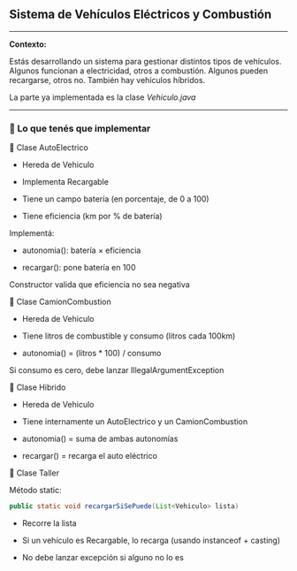 ## Sistema de Vehículos Eléctricos y Combustión

-----
**Contexto:**

Estás desarrollando un sistema para gestionar distintos tipos de vehículos. Algunos funcionan a electricidad, otros a combustión. Algunos pueden recargarse, otros no. También hay vehículos híbridos.

La parte ya implementada es la clase *Vehiculo.java*

---
### 🎯 Lo que tenés que implementar

🚙 Clase AutoElectrico

- Hereda de Vehiculo

- Implementa Recargable

- Tiene un campo batería (en porcentaje, de 0 a 100)

- Tiene eficiencia (km por % de batería)

Implementá:

- autonomia(): batería × eficiencia

- recargar(): pone batería en 100

Constructor valida que eficiencia no sea negativa

🚛 Clase CamionCombustion

- Hereda de Vehiculo

- Tiene litros de combustible y consumo (litros cada 100km)

- autonomia() = (litros * 100) / consumo

Si consumo es cero, debe lanzar IllegalArgumentException

🚙 Clase Hibrido

- Hereda de Vehiculo

- Tiene internamente un AutoElectrico y un CamionCombustion

- autonomia() = suma de ambas autonomías

- recargar() = recarga el auto eléctrico

🧪 Clase Taller

Método static:
````java
public static void recargarSiSePuede(List<Vehiculo> lista)
````
- Recorre la lista

- Si un vehículo es Recargable, lo recarga (usando instanceof + casting)

- No debe lanzar excepción si alguno no lo es